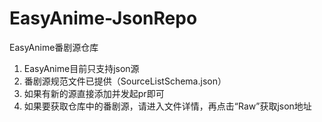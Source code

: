 # EasyAnime-JsonRepo
EasyAnime番剧源仓库

1. EasyAnime目前只支持json源
2. 番剧源规范文件已提供（SourceListSchema.json）
3. 如果有新的源直接添加并发起pr即可
4. 如果要获取仓库中的番剧源，请进入文件详情，再点击“Raw”获取json地址
